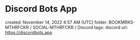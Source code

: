 # Discord Bots App

created: November 14, 2022 4:57 AM (UTC)
folder: BOOKMRKS-MTHRFCKR / SOCIAL-MTHRFCKR / Discord
tags: discord
url: https://discordbots.app